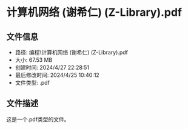 ﻿# 计算机网络 (谢希仁) (Z-Library).pdf

## 文件信息
- 路径: 编程\计算机网络 (谢希仁) (Z-Library).pdf
- 大小: 67.53 MB
- 创建时间: 2024/4/27 22:28:51
- 最后修改时间: 2024/4/25 10:40:12
- 文件类型: .pdf

## 文件描述
这是一个.pdf类型的文件。

